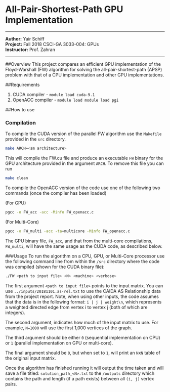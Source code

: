 # All-Pair-Shortest-Path GPU Implementation
____
**Author:** Yair Schiff\
**Project:** Fall 2018 CSCI-GA 3033-004: GPUs\
**Instructor:** Prof. Zahran
____

##Overview
This project compares an efficient GPU implementation of the Floyd-Warshall (FW)
algorithm for solving the all-pair-shortest-path (APSP) problem with that of a
CPU implementation and other GPU implementations.


##Requirements
1) CUDA compiler - `module load cuda-9.1`
2) OpenACC compiler - `module load module load pgi`


##How to use
### Compilation
To compile the CUDA version of the parallel FW algorithm use the `Makefile` provided in the `src` directory.

```bash
make ARCH=<sm architecture>
```

This will compile the FW.cu file and produce an executable `FW` binary for the GPU architecture provided in the argument `ARCH`. To remove this file you can run
```bash
make clean
```

To compile the OpenACC version of the code use one of the following two commands (once the compiler has been loaded)

(For GPU)
```bash
pgcc -o FW_acc -acc -Minfo FW_openacc.c
```

(For Multi-Core)
```bash
pgcc -o FW_multi -acc -ta=multicore -Minfo FW_openacc.c
```

The GPU binary file, `FW_acc`, and that from the multi-core compilations, `FW_multi`, will have the same usage as the CUDA code, as described below.


###Usage
To run the algorithm on a CPU, GPU, or Multi-Core processor use the following command line from within the `/src` directory where the code was compiled (shown for the CUDA binary file):
```bash
./FW <path to input file> <N> <machine> <verbose>
```
The first argument `<path to input file>` points to the input matrix. You can use `../inputs/20181101.as-rel.txt` to use the CAIDA AS Relationship data from the project report. Note, when using other inputs, the code assumes that the data is in the following format: `i | j | weight\n`, which represents a weighted directed edge from vertex i to vertex j (both of which are integers).

The second argument, indicates how much of the input matrix to use. For example, `N=1000` will use the first 1,000 vertices of the graph.

The third argument should be either `0` (sequential implementation on CPU) or `1` (parallel implementation on GPU or multi-core).

The final argument should be `0`, but when set to `1`, will print an `N`x`N` table of the original input matrix.

Once the algorithm has finished running it will output the time taken and will save a file titled: `solution_path_<N>.txt` to the `/outputs` directory which contains the path and length (if a path exists) between all `(i, j)` vertex pairs.

